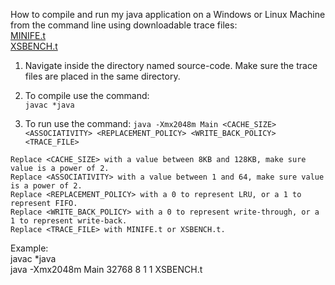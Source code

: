 How to compile and run my java application on a Windows or Linux Machine from the command line using downloadable trace files:<br />
[MINIFE.t](https://drive.google.com/file/d/1VT88k8sWPrV9LTUu_ndKNhsMzejNpD-Z/view?usp=sharing)<br />
[XSBENCH.t](https://drive.google.com/file/d/1VT88k8sWPrV9LTUu_ndKNhsMzejNpD-Z/view?usp=sharing)<br />


1. Navigate inside the directory named source-code. Make sure the trace files are placed in the same directory.  

2. To compile use the command:<br />
`javac *java`

3. To run use the command:
`java -Xmx2048m Main <CACHE_SIZE> <ASSOCIATIVITY> <REPLACEMENT_POLICY> <WRITE_BACK_POLICY> <TRACE_FILE>`

`Replace <CACHE_SIZE> with a value between 8KB and 128KB, make sure value is a power of 2.`<br />
`Replace <ASSOCIATIVITY> with a value between 1 and 64, make sure value is a power of 2.`<br />
`Replace <REPLACEMENT_POLICY> with a 0 to represent LRU, or a 1 to represent FIFO.`<br />
`Replace <WRITE_BACK_POLICY> with a 0 to represent write-through, or a 1 to represent write-back.`<br />
`Replace <TRACE_FILE> with MINIFE.t or XSBENCH.t.`<br />

Example:<br /> 
javac *java<br />
java -Xmx2048m Main 32768 8 1 1 XSBENCH.t

